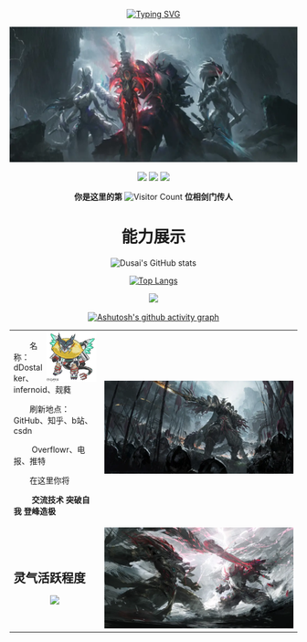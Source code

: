 <div align="center">
  
<a href="https://git.io/typing-svg"><img src="https://readme-typing-svg.demolab.com?font=STKaiti&weight=900&size=25&duration=5003&pause=1000&color=F1F73D&background=BB342A00&center=true&random=false&width=435&lines=%E6%AC%A2%E8%BF%8E%E6%9D%A5%E5%88%B0%E5%A4%A7%E7%81%B5%E5%B3%B0%E7%9A%84%E7%9B%B8%E5%89%91%E9%97%A8;%E8%89%AF%E5%B7%A5%E9%94%BB%E7%82%BC%E5%87%A1%E5%87%A0%E5%B9%B4++%E9%93%B8%E5%BE%97%E5%AE%9D%E5%89%91%E5%90%8D%E9%BE%99%E6%B3%89" alt="Typing SVG" /></a>

<td><img src="https://github.com/dDostalker/pictures/blob/main/jianmen.webp" alt="剑圣.webp"/></td>

![](https://img.shields.io/badge/c++-codetalker-green)
![](https://img.shields.io/badge/python-codetalker-white)
![](https://img.shields.io/badge/逆向-codetalker-red)

**你是这里的第**
![Visitor Count](https://profile-counter.glitch.me/dDostalker/count.svg)
**位相剑门传人**

# 能力展示

![Dusai's GitHub stats](https://github-readme-stats.vercel.app/api?username=dDostalker&theme=dark)

[![Top Langs](https://github-readme-stats.vercel.app/api/top-langs/?username=dDostalker&theme=dark)](https://github.com/dDostalker/github-readme-stats)

<img src="https://skillicons.dev/icons?i=ps,c,cpp,cs,ts,discord,twitter,vscode,git,github" /><br>


<div/>


<table>

<tr><td>
  <img align="right" width="88" src="https://github.com/dDostalker/pictures/blob/main/myself.jpg" />
<p>&emsp;&emsp;名称：dDostalker、infernoid、觌蕤</p>
<p>&emsp;&emsp;刷新地点：GitHub、知乎、b站、csdn</p>
<p>&emsp;&emsp;         Overflowr、电报、推特</p>
<p>&emsp;&emsp;在这里你将</p>
<p><strong>&emsp;&emsp; 交流技术 突破自我 登峰造极</strong></p>
<td><img src="https://github.com/dDostalker/pictures/blob/main/jian.webp" alt="剑.webp"/></td>
</td></tr>

<tr>
<td>

  

## 灵气活跃程度
<div align="center"> <img src="https://github-readme-streak-stats.herokuapp.com/?user=dDostalker&theme=dark" /> </div>
<td><img src="https://github.com/dDostalker/pictures/blob/main/jiandou.webp" alt="剑斗.webp"/></td>

[![Ashutosh's github activity graph](https://github-readme-activity-graph.vercel.app/graph?username=dDostalker&theme=vue)](https://github.com/ashutosh00710/github-readme-activity-graph)

